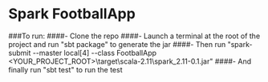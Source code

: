 # Spark FootballApp
###To run:
####- Clone the repo
####- Launch a terminal at the root of the project and run "sbt package" to generate the jar
####- Then run "spark-submit --master local[4] --class FootballApp <YOUR_PROJECT_ROOT>\target\scala-2.11\spark_2.11-0.1.jar"
####- And finally run "sbt test" to run the test
